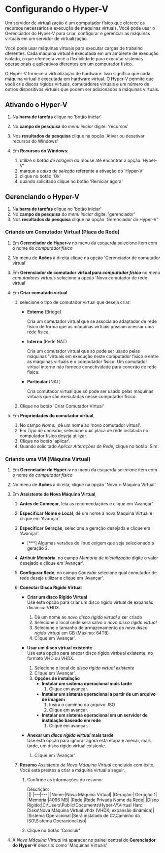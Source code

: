 # Configurando o Hyper-V

Um servidor de virtualização é um computador físico que oferece os recursos necessários à execução de máquinas virtuais. Você pode usar o Gerenciador do Hyper-V para criar, configurar e gerenciar as máquinas virtuais em um servidor de virtualização.

Você pode usar máquinas virtuais para executar cargas de trabalho dferentes. Cada máquina virtual é executada em um ambiente de execução isolado, o que oferece a você a flexibilidade para executar sistemas operacionais e aplicativos dferentes em um computador físico.

O Hyper-V fornece a virtualização de hardware. Isso significa que cada máquina virtual é executada em hardware virtual. O Hyper-V permite que você crie discos rígidos virtuais, comutadores virtuais e um número de outros dispositivos virtuais que podem ser adicionados a máquinas virtuais.

## Ativando o Hyper-V

1. Na **barra de tarefas** clique no 'botão iniciar'
1. No **campo de pesquisa** do _menu iniciar_ digite: 'recursos'
1. Nos **resultados da pesquisa** clique na opção 'Ativar ou desativar recursos do Windows'
1. Em **Recursos do Windows**:

   1. utilize o _botão de rolagem_ do mouse até encontrar a opção 'Hyper-V'
   1. marque a _caixa de seleção_ referente a ativação do 'Hyper-V'
   1. clique no botão 'Ok'
   1. quando solicitado clique no botão 'Reiniciar agora'

## Gerenciando o Hyper-V

1. Na **barra de tarefas** clique no 'botão iniciar'
1. No **campo de pesquisa** do _menu iniciar_ digite: 'gerenciador'
1. Nos **resultados da pesquisa** clique na opção 'Gerenciador do Hyper-V'

### Criando um Comutador Virtual (Placa de Rede)

1. Em **Gerenciador do Hyper-v** no menu da esquerda selecione item com o nome do _computador físico_
1. No menu de **Ações** à direita clique na opção 'Gerenciador de comutador virtual'
1. Em **Gerenciador de comutador virtual para _computador físico_** no _menu comutadores virtuais_ selecione a opção 'Novo comutador de rede virtual'
1. Em **Criar comutado virtual**

   1. selecione o tipo de comutador virtual que deseja criar:

      - **Externo** (Bridge)

        Cria um comutador virtual que se associa ao adaptador de rede físico de forma que as máquinas virtuais possam acessar uma rede fisica.

      - **Interno** (Rede NAT)

        Cria um comutador virtual que só pode ser usado pelas máquinas 'virtuais em execução neste computador físico e entre as máquinas virtuais e o computador físico. Um comutador virtual interno não fornece conectividade para conexão de rede fisica.

      - **Particular** (NAT)

        Cria comutador virtual que só pode ser usado pelas máquinas virtuais que são executadas nesse computador físico.

   1. Clique no botão 'Criar Comutador Virtual'

1. Em **Propriedades do comutador virtual**,

   1. No campo _Nome:_, dê um nome ao 'novo comutador virtual'.
   1. Em _Tipo de conexão_, selecione qual placa de rede instalada no computador físico deseja utilizar.
   1. Clique no botão 'aplicar'.
   1. Quando solicitado _Aplicar Alterações de Rede_, clique no botão 'Sim'.

### Criando uma VM (Máquina Virtual)

1. Em **Gerenciador do Hyper-v** no menu da esquerda selecione item com o nome do _computador físico_
1. No menu de **Ações** à direita, clique na opção 'Novo > Máquina Virtual'
1. Em **Assistente de Nova Máquina Virtual**,

   1. **Antes de Começar**, leia as recomendações e clique em 'Avançar'.
   1. **Especificar Nome e Local**, dê um nome à nova Máquina Virtual e clique em 'Avançar'.
   1. **Especificar Geração**, selecione a geração desejada e clique em 'Avançar'.

      - [***] Algumas versões de linux exigem que seja selecionado a geração 2.

   1. **Atribuir Memória**, no campo _Memória de inicialização_ digite o valor desejado e clique em 'Avançar'.
   1. **Configurar Rede**, no campo _Conexão_ selecione qual comutador de rede deseja utilizar e clique em 'Avançar'.
   1. **Conectar Disco Rígido Virtual**

      - **Criar um disco Rígido Virtual**  
        Use esta opção para criar um disco rígido virtual de expansão dinâmica VHDX.

        1. Dê um nome ao _novo disco rígido virtual_ a ser criado
        1. Selecione o local onde sera salvo o _novo disco rígido virtual_
        1. Selecione o tamanho de armazenamento do _novo disco rígido virtual_ em GB (Máximo: 64TB)
        1. Clique em 'Avançar'.

      - **Usar um disco virtual existente**  
        Use esta opção para anexar disco rígido virtbual existente, no formato VHD ou VHDX.

        1. Selecione o local do _disco rígido virtual existente_
        1. Clique em 'Avançar'.
        1. **Opções de instalação**
           - **Instalar um sistema operacional mais tarde**
             1. Clique em avançar.
           - **Instalar um sistema operacional a partir de um arquivo de imagem**
             1. Insira o caminho do arquivo .ISO
             1. Clique em avançar.
           - **Instalar um sistema operacional em un servidor de instalação baseado em rede**
             1. Clique em avançar.

      - **Anexar um _disco rígido virtual_ mais tarde**  
        Use esta opção para ignorar agora esta etapa e anexar, mais tarde, um disco rígido virtual existente.

        1. Clique em 'Avançar'.

   1. **Resumo**
      _Assistente de Nova Máquina Virtual_ concluído com êxito, Você está prestes a criar a máquina virtual a seguir.

      1. Confirme as informações do resumo:

         Descrição:  
          |||
         |---|---|
         |Nome:|Nova Máquina Virtual|
         |Geração:| Geração 1|
         |Memória:|4096 MB|
         |Rede:|Rede Privada Nome da Rede|
         |Disco Rígido:|C:\Users\Public\Documents\Hyper-V\Virtual Hard Disks\Nova Máquina Virtual.vhdx (VHDX, expansão dinâmica)|
         |Sistema Operacional:|Será instalado de C:\Caminho da ISO\Sistema Operacional.iso|

      1. Clique no botão 'Concluir'

1. A _Nova Máquina Virtual_ irá aparecer no painel central do **Gerenciador do Hyper-V** descrito como 'Máquinas Virtuais'
